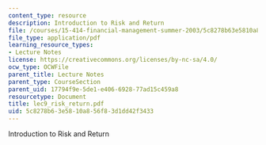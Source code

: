 ```yaml
---
content_type: resource
description: Introduction to Risk and Return
file: /courses/15-414-financial-management-summer-2003/5c8278b63e5810a856f83d1dd42f3433_lec9_risk_return.pdf
file_type: application/pdf
learning_resource_types:
- Lecture Notes
license: https://creativecommons.org/licenses/by-nc-sa/4.0/
ocw_type: OCWFile
parent_title: Lecture Notes
parent_type: CourseSection
parent_uid: 17794f9e-5de1-e406-6928-77ad15c459a8
resourcetype: Document
title: lec9_risk_return.pdf
uid: 5c8278b6-3e58-10a8-56f8-3d1dd42f3433
---
```

Introduction to Risk and Return
